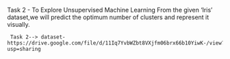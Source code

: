   Task 2 - To Explore Unsupervised Machine Learning From the given ‘Iris’ dataset,we will predict the optimum number of clusters and represent it visually.

     Task 2--> dataset- https://drive.google.com/file/d/11Iq7YvbWZbt8VXjfm06brx66b10YiwK-/view?usp=sharing
